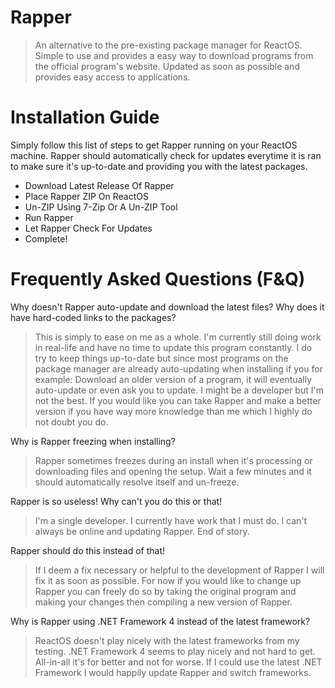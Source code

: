 # Rapper
> An alternative to the pre-existing package manager for ReactOS. Simple to use and provides a easy way to download programs from the official program's website. Updated as soon as possible and provides easy access to applications.

# Installation Guide
Simply follow this list of steps to get Rapper running on your ReactOS machine. Rapper should automatically check for updates everytime it is ran to make sure it's up-to-date and providing you with the latest packages.

- Download Latest Release Of Rapper
- Place Rapper ZIP On ReactOS
- Un-ZIP Using 7-Zip Or A Un-ZIP Tool
- Run Rapper
- Let Rapper Check For Updates
- Complete!

# Frequently Asked Questions (F&Q)
Why doesn't Rapper auto-update and download the latest files? Why does it have hard-coded links to the packages?
> This is simply to ease on me as a whole. I'm currently still doing work in real-life and have no time to update this program constantly. I do try to keep things up-to-date but since most programs on the package manager are already auto-updating when installing if you for example: Download an older version of a program, it will eventually auto-update or even ask you to update. I might be a developer but I'm not the best. If you would like you can take Rapper and make a better version if you have way more knowledge than me which I highly do not doubt you do.

Why is Rapper freezing when installing?
> Rapper sometimes freezes during an install when it's processing or downloading files and opening the setup. Wait a few minutes and it should automatically resolve itself and un-freeze.

Rapper is so useless! Why can't you do this or that!
> I'm a single developer. I currently have work that I must do. I can't always be online and updating Rapper. End of story.

Rapper should do this instead of that!
> If I deem a fix necessary or helpful to the development of Rapper I will fix it as soon as possible. For now if you would like to change up Rapper you can freely do so by taking the original program and making your changes then compiling a new version of Rapper.

Why is Rapper using .NET Framework 4 instead of the latest framework?
> ReactOS doesn't play nicely with the latest frameworks from my testing. .NET Framework 4 seems to play nicely and not hard to get. All-in-all it's for better and not for worse. If I could use the latest .NET Framework I would happily update Rapper and switch frameworks.
